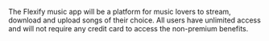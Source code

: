 The Flexify music app will be a platform for music lovers to stream, download and upload songs of their choice. 
All users have unlimited access and will not require any credit card to access the non-premium benefits.